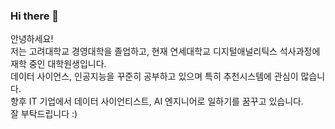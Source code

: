 ### Hi there 👋

안녕하세요!</br>
저는 고려대학교 경영대학을 졸업하고, 현재 연세대학교 디지털애널리틱스 석사과정에 재학 중인 대학원생입니다.</br>
데이터 사이언스, 인공지능을 꾸준히 공부하고 있으며 특히 추천시스템에 관심이 많습니다.</br>
향후 IT 기업에서 데이터 사이언티스트, AI 엔지니어로 일하기를 꿈꾸고 있습니다.</br>
잘 부탁드립니다 :)

<!--
**pilkyuchoi/pilkyuchoi** is a ✨ _special_ ✨ repository because its `README.md` (this file) appears on your GitHub profile.

Here are some ideas to get you started:

- 🔭 I’m currently working on ...
- 🌱 I’m currently learning ...
- 👯 I’m looking to collaborate on ...
- 🤔 I’m looking for help with ...
- 💬 Ask me about ...
- 📫 How to reach me: ...
- 😄 Pronouns: ...
- ⚡ Fun fact: ...
-->

